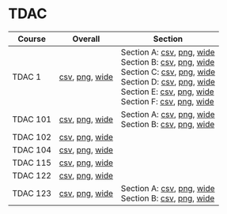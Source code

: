 # TDAC

| Course | Overall | Section |
| ------ | ------- | ------- |
| TDAC 1 | [csv](https://github.com/UCSD-Historical-Enrollment-Data/2024Winter/blob/main/overall/TDAC%201.csv), [png](https://raw.githubusercontent.com/UCSD-Historical-Enrollment-Data/2024Winter/main/plot_overall/TDAC%201.png), [wide](https://raw.githubusercontent.com/UCSD-Historical-Enrollment-Data/2024Winter/main/plot_overall_wide/TDAC%201.png) | Section A: [csv](https://github.com/UCSD-Historical-Enrollment-Data/2024Winter/blob/main/section/TDAC%201_A.csv), [png](https://raw.githubusercontent.com/UCSD-Historical-Enrollment-Data/2024Winter/main/plot_section/TDAC%201_A.png), [wide](https://raw.githubusercontent.com/UCSD-Historical-Enrollment-Data/2024Winter/main/plot_section_wide/TDAC%201_A.png)<br>Section B: [csv](https://github.com/UCSD-Historical-Enrollment-Data/2024Winter/blob/main/section/TDAC%201_B.csv), [png](https://raw.githubusercontent.com/UCSD-Historical-Enrollment-Data/2024Winter/main/plot_section/TDAC%201_B.png), [wide](https://raw.githubusercontent.com/UCSD-Historical-Enrollment-Data/2024Winter/main/plot_section_wide/TDAC%201_B.png)<br>Section C: [csv](https://github.com/UCSD-Historical-Enrollment-Data/2024Winter/blob/main/section/TDAC%201_C.csv), [png](https://raw.githubusercontent.com/UCSD-Historical-Enrollment-Data/2024Winter/main/plot_section/TDAC%201_C.png), [wide](https://raw.githubusercontent.com/UCSD-Historical-Enrollment-Data/2024Winter/main/plot_section_wide/TDAC%201_C.png)<br>Section D: [csv](https://github.com/UCSD-Historical-Enrollment-Data/2024Winter/blob/main/section/TDAC%201_D.csv), [png](https://raw.githubusercontent.com/UCSD-Historical-Enrollment-Data/2024Winter/main/plot_section/TDAC%201_D.png), [wide](https://raw.githubusercontent.com/UCSD-Historical-Enrollment-Data/2024Winter/main/plot_section_wide/TDAC%201_D.png)<br>Section E: [csv](https://github.com/UCSD-Historical-Enrollment-Data/2024Winter/blob/main/section/TDAC%201_E.csv), [png](https://raw.githubusercontent.com/UCSD-Historical-Enrollment-Data/2024Winter/main/plot_section/TDAC%201_E.png), [wide](https://raw.githubusercontent.com/UCSD-Historical-Enrollment-Data/2024Winter/main/plot_section_wide/TDAC%201_E.png)<br>Section F: [csv](https://github.com/UCSD-Historical-Enrollment-Data/2024Winter/blob/main/section/TDAC%201_F.csv), [png](https://raw.githubusercontent.com/UCSD-Historical-Enrollment-Data/2024Winter/main/plot_section/TDAC%201_F.png), [wide](https://raw.githubusercontent.com/UCSD-Historical-Enrollment-Data/2024Winter/main/plot_section_wide/TDAC%201_F.png) |
| TDAC 101 | [csv](https://github.com/UCSD-Historical-Enrollment-Data/2024Winter/blob/main/overall/TDAC%20101.csv), [png](https://raw.githubusercontent.com/UCSD-Historical-Enrollment-Data/2024Winter/main/plot_overall/TDAC%20101.png), [wide](https://raw.githubusercontent.com/UCSD-Historical-Enrollment-Data/2024Winter/main/plot_overall_wide/TDAC%20101.png) | Section A: [csv](https://github.com/UCSD-Historical-Enrollment-Data/2024Winter/blob/main/section/TDAC%20101_A.csv), [png](https://raw.githubusercontent.com/UCSD-Historical-Enrollment-Data/2024Winter/main/plot_section/TDAC%20101_A.png), [wide](https://raw.githubusercontent.com/UCSD-Historical-Enrollment-Data/2024Winter/main/plot_section_wide/TDAC%20101_A.png)<br>Section B: [csv](https://github.com/UCSD-Historical-Enrollment-Data/2024Winter/blob/main/section/TDAC%20101_B.csv), [png](https://raw.githubusercontent.com/UCSD-Historical-Enrollment-Data/2024Winter/main/plot_section/TDAC%20101_B.png), [wide](https://raw.githubusercontent.com/UCSD-Historical-Enrollment-Data/2024Winter/main/plot_section_wide/TDAC%20101_B.png) |
| TDAC 102 | [csv](https://github.com/UCSD-Historical-Enrollment-Data/2024Winter/blob/main/overall/TDAC%20102.csv), [png](https://raw.githubusercontent.com/UCSD-Historical-Enrollment-Data/2024Winter/main/plot_overall/TDAC%20102.png), [wide](https://raw.githubusercontent.com/UCSD-Historical-Enrollment-Data/2024Winter/main/plot_overall_wide/TDAC%20102.png) |  |
| TDAC 104 | [csv](https://github.com/UCSD-Historical-Enrollment-Data/2024Winter/blob/main/overall/TDAC%20104.csv), [png](https://raw.githubusercontent.com/UCSD-Historical-Enrollment-Data/2024Winter/main/plot_overall/TDAC%20104.png), [wide](https://raw.githubusercontent.com/UCSD-Historical-Enrollment-Data/2024Winter/main/plot_overall_wide/TDAC%20104.png) |  |
| TDAC 115 | [csv](https://github.com/UCSD-Historical-Enrollment-Data/2024Winter/blob/main/overall/TDAC%20115.csv), [png](https://raw.githubusercontent.com/UCSD-Historical-Enrollment-Data/2024Winter/main/plot_overall/TDAC%20115.png), [wide](https://raw.githubusercontent.com/UCSD-Historical-Enrollment-Data/2024Winter/main/plot_overall_wide/TDAC%20115.png) |  |
| TDAC 122 | [csv](https://github.com/UCSD-Historical-Enrollment-Data/2024Winter/blob/main/overall/TDAC%20122.csv), [png](https://raw.githubusercontent.com/UCSD-Historical-Enrollment-Data/2024Winter/main/plot_overall/TDAC%20122.png), [wide](https://raw.githubusercontent.com/UCSD-Historical-Enrollment-Data/2024Winter/main/plot_overall_wide/TDAC%20122.png) |  |
| TDAC 123 | [csv](https://github.com/UCSD-Historical-Enrollment-Data/2024Winter/blob/main/overall/TDAC%20123.csv), [png](https://raw.githubusercontent.com/UCSD-Historical-Enrollment-Data/2024Winter/main/plot_overall/TDAC%20123.png), [wide](https://raw.githubusercontent.com/UCSD-Historical-Enrollment-Data/2024Winter/main/plot_overall_wide/TDAC%20123.png) | Section A: [csv](https://github.com/UCSD-Historical-Enrollment-Data/2024Winter/blob/main/section/TDAC%20123_A.csv), [png](https://raw.githubusercontent.com/UCSD-Historical-Enrollment-Data/2024Winter/main/plot_section/TDAC%20123_A.png), [wide](https://raw.githubusercontent.com/UCSD-Historical-Enrollment-Data/2024Winter/main/plot_section_wide/TDAC%20123_A.png)<br>Section B: [csv](https://github.com/UCSD-Historical-Enrollment-Data/2024Winter/blob/main/section/TDAC%20123_B.csv), [png](https://raw.githubusercontent.com/UCSD-Historical-Enrollment-Data/2024Winter/main/plot_section/TDAC%20123_B.png), [wide](https://raw.githubusercontent.com/UCSD-Historical-Enrollment-Data/2024Winter/main/plot_section_wide/TDAC%20123_B.png) |
